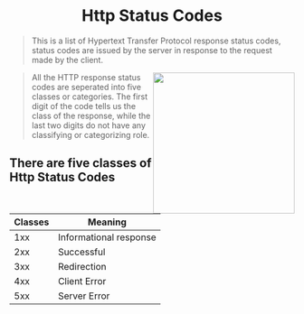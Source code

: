 <h1 align="center">Http Status Codes</h1>


> This is a list of Hypertext Transfer Protocol response status codes, status codes are issued by the server in response to the request made by the  client.


[<img src="https://res.cloudinary.com/ngleadersdb/image/upload/t_media_lib_thumb/v1584474698/it_huyjrx.png" align="right" width="250" heigth="100">](https://github.com/afolorunso/)

> All the  HTTP response status codes are seperated into five classes or categories. The first digit of the code tells us the class of the response, while the last two digits do not have any classifying or categorizing role.

<h2> There are five classes of Http Status Codes</h2>

| Classes | Meaning |
| --- | --- |
| 1xx | Informational response |
| 2xx  | Successful |
| 3xx  | Redirection |
| 4xx  | Client Error |
| 5xx  | Server Error |